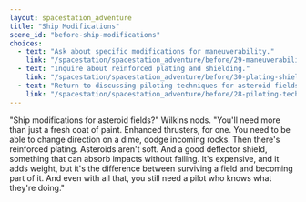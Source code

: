 ```yaml
---
layout: spacestation_adventure
title: "Ship Modifications"
scene_id: "before-ship-modifications"
choices:
  - text: "Ask about specific modifications for maneuverability."
    link: "/spacestation/spacestation_adventure/before/29-maneuverability-mods"
  - text: "Inquire about reinforced plating and shielding."
    link: "/spacestation/spacestation_adventure/before/30-plating-shielding"
  - text: "Return to discussing piloting techniques for asteroid fields."
    link: "/spacestation/spacestation_adventure/before/28-piloting-techniques"
---
```


"Ship modifications for asteroid fields?" Wilkins nods. "You'll need more than just a fresh coat of paint. Enhanced thrusters, for one. You need to be able to change direction on a dime, dodge incoming rocks. Then there's reinforced plating. Asteroids aren't soft. And a good deflector shield, something that can absorb impacts without failing. It's expensive, and it adds weight, but it's the difference between surviving a field and becoming part of it. And even with all that, you still need a pilot who knows what they're doing."
